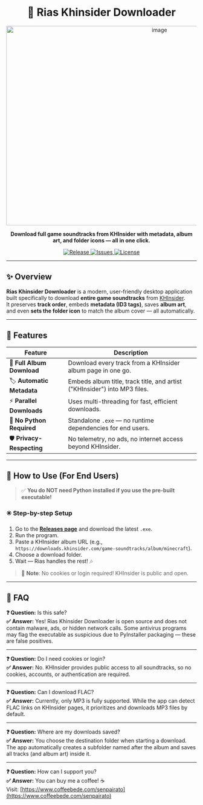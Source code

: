 <h1 align="center">🎵 Rias Khinsider Downloader</h1>

<p align="center">
 <img width="795" height="527" alt="image" src="https://github.com/user-attachments/assets/9855a852-9a66-410e-b587-6bea9ce711c6" />
</p>

<p align="center">
  <b>Download full game soundtracks from KHInsider with metadata, album art, and folder icons — all in one click.</b>
</p>

<p align="center">
  <a href="https://github.com/SenpaiRato/RiasDownloader/releases">
    <img src="https://img.shields.io/github/v/release/SenpaiRato/RiasDownloader?color=6aa6f8&style=for-the-badge" alt="Release">
  </a>
  <a href="https://github.com/SenpaiRato/RiasDownloader/issues">
    <img src="https://img.shields.io/github/issues/SenpaiRato/RiasDownloader?color=fcba03&style=for-the-badge" alt="Issues">
  </a>
  <a href="https://github.com/SenpaiRato/RiasDownloader/blob/main/LICENSE">
    <img src="https://img.shields.io/github/license/SenpaiRato/RiasDownloader?color=00c853&style=for-the-badge" alt="License">
  </a>
</p>

---

## ✨ Overview

**Rias Khinsider Downloader** is a modern, user-friendly desktop application built specifically to download **entire game soundtracks** from [KHInsider](https://downloads.khinsider.com).  
It preserves **track order**, embeds **metadata (ID3 tags)**, saves **album art**, and even **sets the folder icon** to match the album cover — all automatically.


---

## 🚀 Features

| Feature | Description |
|--------|-------------|
| 🎵 **Full Album Download** | Download every track from a KHInsider album page in one go. |
| 🏷️ **Automatic Metadata** | Embeds album title, track title, and artist ("KHInsider") into MP3 files. |
| ⚡ **Parallel Downloads** | Uses multi-threading for fast, efficient downloads. |
| 🧼 **No Python Required** | Standalone `.exe` — no runtime dependencies for end users. |
| 🛡️ **Privacy-Respecting** | No telemetry, no ads, no internet access beyond KHInsider. |

---

## 🧩 How to Use (For End Users)

> ✅ **You do NOT need Python installed if you use the pre-built executable!**

### ✳️ Step-by-step Setup

1. Go to the **[Releases page](https://github.com/SenpaiRato/RiasKhinsiderDownloader/releases)** and download the latest `.exe`.
2. Run the program.
3. Paste a KHInsider album URL (e.g., `https://downloads.khinsider.com/game-soundtracks/album/minecraft`).
4. Choose a download folder.
5. Wait — Rias handles the rest! 🎶

> 🛑 **Note**: No cookies or login required! KHInsider is public and open.

---


## 🧠 FAQ

**❓ Question:** Is this safe?  
**✅ Answer:** Yes! Rias Khinsider Downloader is open source and does not contain malware, ads, or hidden network calls. Some antivirus programs may flag the executable as suspicious due to PyInstaller packaging — these are false positives.

---

**❓ Question:** Do I need cookies or login?  
**✅ Answer:** No. KHInsider provides public access to all soundtracks, so no cookies, accounts, or authentication are required.

---

**❓ Question:** Can I download FLAC?  
**✅ Answer:** Currently, only MP3 is fully supported. While the app can detect FLAC links on KHInsider pages, it prioritizes and downloads MP3 files by default.

---

**❓ Question:** Where are my downloads saved?  
**✅ Answer:** You choose the destination folder when starting a download. The app automatically creates a subfolder named after the album and saves all tracks (and album art) inside it.

---

**❓ Question:** How can I support you?  
**✅ Answer:** You can buy me a coffee! ☕  
Visit: [https://www.coffeebede.com/senpairato](https://www.coffeebede.com/senpairato)
